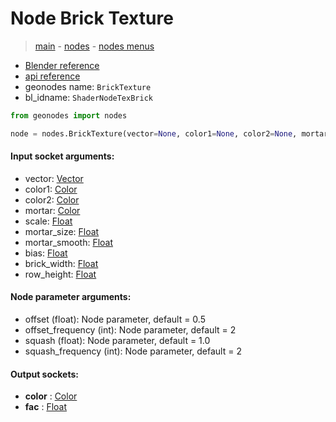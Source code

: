 # Node Brick Texture

> [main](../structure.md) - [nodes](nodes.md) - [nodes menus](nodes_menus.md)

- [Blender reference](https://docs.blender.org/manual/en/latest/modeling/geometry_nodes/texture/brick.html)
- [api reference](https://docs.blender.org/api/current/bpy.types.ShaderNodeTexBrick.html)
- geonodes name: `BrickTexture`
- bl_idname: `ShaderNodeTexBrick`

```python
from geonodes import nodes

node = nodes.BrickTexture(vector=None, color1=None, color2=None, mortar=None, scale=None, mortar_size=None, mortar_smooth=None, bias=None, brick_width=None, row_height=None, offset=0.5, offset_frequency=2, squash=1.0, squash_frequency=2)
```

#### Input socket arguments:

- vector: [Vector](Vector.md)
- color1: [Color](Color.md)
- color2: [Color](Color.md)
- mortar: [Color](Color.md)
- scale: [Float](Float.md)
- mortar_size: [Float](Float.md)
- mortar_smooth: [Float](Float.md)
- bias: [Float](Float.md)
- brick_width: [Float](Float.md)
- row_height: [Float](Float.md)

#### Node parameter arguments:

- offset (float): Node parameter, default = 0.5
- offset_frequency (int): Node parameter, default = 2
- squash (float): Node parameter, default = 1.0
- squash_frequency (int): Node parameter, default = 2

#### Output sockets:

- **color** : [Color](Color.md)
- **fac** : [Float](Float.md)

